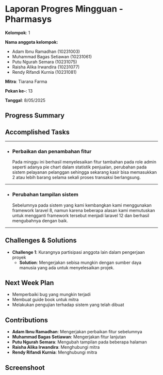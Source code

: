 # Laporan Progres Mingguan - Pharmasys

**Kelompok**: 1

**Nama anggota kelompok:**
- Adam Ibnu Ramadhan (10231003)
- Muhammad Bagas Setiawan (10231061)
- Putu Ngurah Semara (10231075)
- Raisha Alika Irwandira (10231077)
- Rendy Rifandi Kurnia (10231081)

**Mitra**: Tiarana Farma

**Pekan ke-**: 13

**Tanggal**: 8/05/2025

## Progress Summary


## Accomplished Tasks

---

- ### Perbaikan dan penambahan fitur

    Pada minggu ini berhasil menyelesaikan fitur tambahan pada role admin seperti adanya pie chart dalam statistik penjualan, perubahan pada sistem pelayanan pelanggan sehingga sekarang kasir bisa memasukkan 2 atau lebih barang selama sekali proses transaksi berlangsung.
---

- ### Perubahan tampilan sistem
     Sebelumnya pada sistem yang kami kembangkan kami menggunakan framework laravel 8, namun karena beberapa alasan kami memutuskan untuk mengganti framework tersebut menjadi laravel 12 dan berhasil mengubahnya dengan baik.

---

## Challenges & Solutions
- **Challenge 1**: Kurangnya partisipasi anggota lain dalam pengerjaan proyek
  - **Solution**: Mengerjakan sebisa mungkin dengan sumber daya manusia yang ada untuk menyelesaikan projek.

## Next Week Plan
- Memperbaiki bug yang mungkin terjadi
- Membuat guide book untuk mitra
- Melakukan pengujian terhadap sistem yang telah dibuat

## Contributions
- **Adam Ibnu Ramadhan**: Mengerjakan perbaikan fitur sebelumnya
- **Muhammad Bagas Setiawan**:  Mengerjakan fitur lanjutan
- **Putu Ngurah Semara**: Mengubah tampilan pada beberapa halaman 
- **Raisha Alika Irwandira**:  Menghubungi mitra
- **Rendy Rifandi Kurnia**: Menghubungi mitra

## Screenshoot
